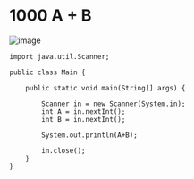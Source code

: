 # 1000 A + B

![image](https://user-images.githubusercontent.com/77725041/228198965-17c3d66e-90d9-4c4e-8848-311d5023201b.png)


````
import java.util.Scanner;
 
public class Main {
 
	public static void main(String[] args) {
 
		Scanner in = new Scanner(System.in);
		int A = in.nextInt();
		int B = in.nextInt();
		
		System.out.println(A+B);
 
		in.close();
	}
}
````
